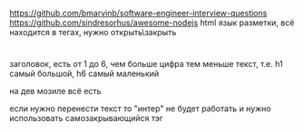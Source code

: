 https://github.com/bmarvinb/software-engineer-interview-questions
https://github.com/sindresorhus/awesome-nodejs
html
язык разметки, всё находится в тегах, нужно открыть\закрыть

<h1></h1> заголовок, есть от 1 до 6, чем больше цифра тем меньше текст, т.е. h1 самый большой, h6 самый маленький

на дев мозиле всё есть

если нужно перенести текст то "интер" не будет работать и нужно использовать самозакрывающийся тэг <br />
